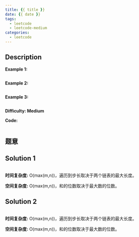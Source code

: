 ```yaml
---
title: {{ title }}
date: {{ date }}
tags:
  - leetcode
  - leetcode-medium
categories:
  - leetcode
---
```


## Description



**Example 1:**

```

```

**Example 2:**

```

```

**Example 3:**

```

```

**Difficulty: Medium**

**Code:**

```java

```

<!-- more -->

## 题意



## Solution 1



```java

```

**时间复杂度:** O(max(m,n))，遍历到步长取决于两个链表的最大长度。

**空间复杂度:** O(max(m,n))，和的位数取决于最大数的位数。

## Solution 2



```java

```

**时间复杂度:** O(max(m,n))，遍历到步长取决于两个链表的最大长度。

**空间复杂度:** O(max(m,n))，和的位数取决于最大数的位数。

